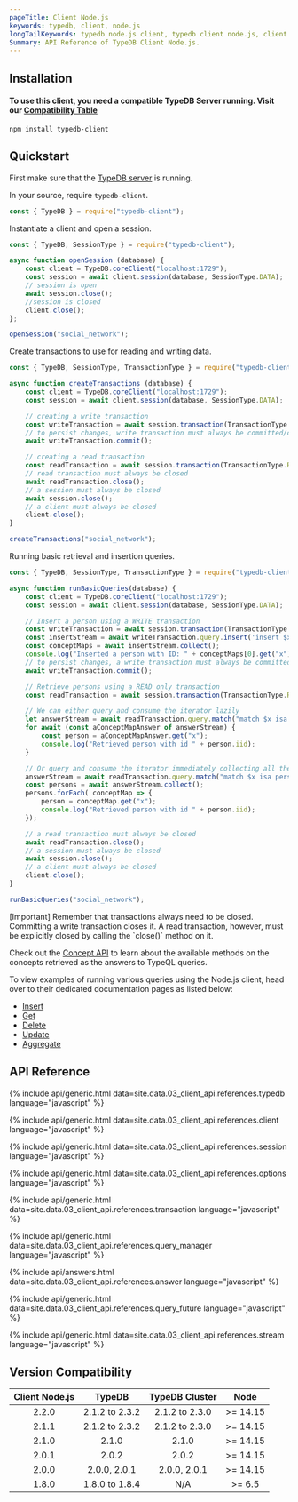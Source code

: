 ```yaml
---
pageTitle: Client Node.js
keywords: typedb, client, node.js
longTailKeywords: typedb node.js client, typedb client node.js, client node.js, python node.js
Summary: API Reference of TypeDB Client Node.js.
---
```


## Installation

#### To use this client, you need a compatible TypeDB Server running. Visit our [Compatibility Table](#dependencies)


```
npm install typedb-client
```

## Quickstart
First make sure that the [TypeDB server](/docs/running-typedb/install-and-run#start-the-typedb-server) is running.

In your source, require `typedb-client`.

<!-- test-example socialNetworkNodejsClientA.js -->
```javascript
const { TypeDB } = require("typedb-client");
```

Instantiate a client and open a session.

<!-- test-example socialNetworkNodejsClientB.js -->
```javascript
const { TypeDB, SessionType } = require("typedb-client");

async function openSession (database) {
	const client = TypeDB.coreClient("localhost:1729");
	const session = await client.session(database, SessionType.DATA);
	// session is open
	await session.close();
	//session is closed
	client.close();
};

openSession("social_network");
```

Create transactions to use for reading and writing data.

<!-- test-example socialNetworkNodejsClientC.js -->
```javascript
const { TypeDB, SessionType, TransactionType } = require("typedb-client");

async function createTransactions (database) {
	const client = TypeDB.coreClient("localhost:1729");
	const session = await client.session(database, SessionType.DATA);

	// creating a write transaction
	const writeTransaction = await session.transaction(TransactionType.WRITE); // write transaction is open
	// to persist changes, write transaction must always be committed/closed
	await writeTransaction.commit();

	// creating a read transaction
	const readTransaction = await session.transaction(TransactionType.READ); // read transaction is open
	// read transaction must always be closed
	await readTransaction.close();
	// a session must always be closed
	await session.close();
	// a client must always be closed
	client.close();
}

createTransactions("social_network");
```

Running basic retrieval and insertion queries.

<!-- test-example socialNetworkNodejsClientD.js -->
```javascript
const { TypeDB, SessionType, TransactionType } = require("typedb-client");

async function runBasicQueries(database) {
	const client = TypeDB.coreClient("localhost:1729");
	const session = await client.session(database, SessionType.DATA);

	// Insert a person using a WRITE transaction
	const writeTransaction = await session.transaction(TransactionType.WRITE);
	const insertStream = await writeTransaction.query.insert('insert $x isa person, has email "x@email.com";');
	const conceptMaps = await insertStream.collect();
	console.log("Inserted a person with ID: " + conceptMaps[0].get("x").iid);
	// to persist changes, a write transaction must always be committed (closed)
	await writeTransaction.commit();

	// Retrieve persons using a READ only transaction
	const readTransaction = await session.transaction(TransactionType.READ);

	// We can either query and consume the iterator lazily
	let answerStream = await readTransaction.query.match("match $x isa person; get $x; limit 10;");
	for await (const aConceptMapAnswer of answerStream) {
		const person = aConceptMapAnswer.get("x");
		console.log("Retrieved person with id " + person.iid);
	}

	// Or query and consume the iterator immediately collecting all the results
	answerStream = await readTransaction.query.match("match $x isa person; get $x; limit 10;");
	const persons = await answerStream.collect();
	persons.forEach( conceptMap => {
        person = conceptMap.get("x");
        console.log("Retrieved person with id " + person.iid);
    });

	// a read transaction must always be closed
	await readTransaction.close();
	// a session must always be closed
	await session.close();
	// a client must always be closed
	client.close();
}

runBasicQueries("social_network");
```

<div class="note">
[Important]
Remember that transactions always need to be closed. Committing a write transaction closes it. A read transaction, however, must be explicitly closed by calling the `close()` method on it.
</div>

Check out the [Concept API](../04-concept-api/00-overview.md) to learn about the available methods on the concepts retrieved as the answers to TypeQL queries.

To view examples of running various queries using the Node.js client, head over to their dedicated documentation pages as listed below:
- [Insert](../11-query/03-insert-query.md)
- [Get](../11-query/02-get-query.md)
- [Delete](../11-query/04-delete-query.md)
- [Update](../11-query/05-update-query.md)
- [Aggregate](../11-query/06-aggregate-query.md)

## API Reference

{% include api/generic.html data=site.data.03_client_api.references.typedb language="javascript" %}

{% include api/generic.html data=site.data.03_client_api.references.client language="javascript" %}

{% include api/generic.html data=site.data.03_client_api.references.session language="javascript" %}

{% include api/generic.html data=site.data.03_client_api.references.options language="javascript" %}

{% include api/generic.html data=site.data.03_client_api.references.transaction language="javascript" %}

{% include api/generic.html data=site.data.03_client_api.references.query_manager language="javascript" %}

{% include api/answers.html data=site.data.03_client_api.references.answer language="javascript" %}

{% include api/generic.html data=site.data.03_client_api.references.query_future language="javascript" %}

{% include api/generic.html data=site.data.03_client_api.references.stream language="javascript" %}


## Version Compatibility

| Client Node.js | TypeDB           | TypeDB Cluster |  Node     |
| :------------: | :--------------: | :------------: | :-------: |
| 2.2.0          | 2.1.2 to 2.3.2   | 2.1.2 to 2.3.0 | \>= 14.15 |
| 2.1.1          | 2.1.2 to 2.3.2   | 2.1.2 to 2.3.0 | \>= 14.15 |
| 2.1.0          | 2.1.0            | 2.1.0          | \>= 14.15 |
| 2.0.1          | 2.0.2            | 2.0.2          | \>= 14.15 |
| 2.0.0          | 2.0.0, 2.0.1     | 2.0.0, 2.0.1   | \>= 14.15 |
| 1.8.0          | 1.8.0 to 1.8.4   | N/A            | \>= 6.5   |
